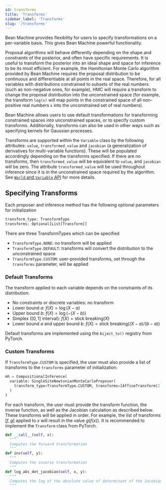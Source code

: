 ```yaml
---
id: transforms
title: 'Transforms'
sidebar_label: 'Transforms'
slug: '/transforms'
---
```


Bean Machine provides flexibility for users to specify transformations on a per-variable basis. This gives Bean Machine powerful functionality.

Proposal algorithms will behave differently depending on the shape and constraints of the posterior, and often have specific requirements. It is useful to transform the posterior into an ideal shape and space for inference to be its most efficient. For example, the Hamiltonian Monte Carlo algorithm provided by Bean Machine requires the proposal distribution to be continuous and differentiable at all points in the real space. Therefore, for all variables with distributions constrained to subsets of the real numbers (such as non-negative ones, for example), HMC will require a transform to change the proposal distribution into the unconstrained space (for example, the transform `log(x)` will map points in the constrained space of all non-positive real numbers `x` into the unconstrained set of real numbers).

Bean Machine allows users to use default transformations for transforming constrained spaces into unconstrained spaces, or to specify custom transforms. Additionally, transforms can also be used in other ways such as specifying kernels for Gaussian processes.

Transforms are supported within the `Variable` class by the following attributes: `value`, `transformed_value` and `jacobian` (a generalization of derivatives for multi-variable functions). These will be populated accordingly depending on the transforms specified. If there are no transforms, then `transformed_value` will be equivalent to `value`, and `jacobian` will be zero. The attribute `transformed_value` will be used throughout inference since it is in the unconstrained space required by the algorithm. See [`World` and `Variable` API](../world.md) for more details.

## Specifying Transforms
Each proposer and inference method has the following optional parameters for initialization
```py
transform_type: TransformType
transforms: Optional[List[Transform]]
```

There are three TransformTypes which can be specified
* `TransformType.NONE`: no transform will be applied
* `TransformType.DEFAULT`: transforms will convert the distribution to the unconstrained space
* `TransformType.CUSTOM`: user-provided transforms, set through the `transforms` parameter, will be applied

### Default Transforms

The transform applied to each variable depends on the constraints of its distribution:

* No constraints or discrete variables: no transform
* Lower bound $a$: $f(X) = \log(X - a)$
* Upper bound $b$: $f(X) = \log(-(X - b))$
* Simplex ($[0,1]$ interval): $f(X) = \text{stick breaking}(X)$
* Lower bound $a$ and upper bound $b$: $f(X) = \text{stick breaking}((X - a) / (b - a))$

Default transforms are implemented using the `biject_to()` registry from PyTorch.

### Custom Transforms
If `TransformType.CUSTOM` is specified, the user must also provide a list of transforms to the `transforms` parameter of initialization.
```py
mh = CompositionalInference(
  variable: SingleSiteNewtonianMonteCarloProposer(
    transform_type=TransformType.CUSTOM, transforms=[AffineTransform(2.0, 1.0)]
  )
)
```

For each transform, the user must provide the transform function, the inverse function, as well as the Jacobian calculation as described below. These transforms will be applied in order. For example, the list of transforms $[f, g]$ applied to $x$ will result in the value $g(f(x))$. It is recommended to implement the `Transform` class from PyTorch.
```py
def __call__(self, x):
  """
  Computes the forward transformation
  """
def inv(self, y):
  """
  Computes the inverse transformation
  """
def log_abs_det_jacobian(self, x, y):
  """
  Computes the log of the absolute value of determinant of the Jacobian `log |dy/dx|`
  """
```
